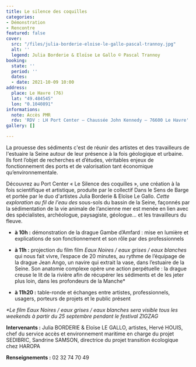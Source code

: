 ```yaml
---
title: Le silence des coquilles
categories:
- Démonstration
- Rencontre
featured: false
cover:
  src: "/files/julia-borderie-eloise-le-gallo-pascal-trannoy.jpg"
  alt: ''
  legend: Julia Borderie & Eloïse Le Gallo © Pascal Trannoy
booking:
  state: ''
  period: ''
  dates:
  - date: 2021-10-09 10:00
address:
  place: Le Havre (76)
  lat: "49.484545"
  lon: "0.1040891"
informations:
  note: Accès PMR
  rdv: 'RDV : LH Port Center – Chaussée John Kennedy – 76600 Le Havre'
gallery: []

---
```

La prouesse des sédiments c'est de réunir des artistes et des travailleurs de l'estuaire la Seine autour de leur présence à la fois géologique et urbaine. Ils font l’objet de recherches et d’études, véritables enjeux de fonctionnement des ports et de valorisation tant économique qu’environnementale.

Découvrez au Port Center « Le Silence des coquilles », une création à la fois scientifique et artistique, produite par le collectif Dans le Sens de Barge et portée par le duo d'artistes Julia Borderie & Eloïse Le Gallo. _Cette exploration au fil de l'eau des_ sous-sols du bassin de la Seine, façonnés par la sédimentation de la vie animale de l’ancienne mer est menée en lien avec des spécialistes, archéologue, paysagiste, géologue... et les travailleurs du fleuve.

* **à 10h :** démonstration de la drague Gambe d’Amfard : mise en lumière et explications de son fonctionnement et son rôle par des professionnels


* **à 11h :** projection du film film _Eaux Noires / eaux grises / eaux blanches_ qui nous fait vivre, l’espace de 20 minutes, au rythme de l’équipage de la drague Jean Ango, un navire qui extrait la vase, dans l’estuaire de la Seine. Son anatomie complexe opère une action perpétuelle : la drague creuse le lit de la rivière afin de récupérer les sédiments et de les jeter plus loin, dans les profondeurs de la Manche*


* **à 11h20 :** table-ronde et échanges entre artistes, professionnels, usagers, porteurs de projets et le public présent

_*Le film Eaux Noires / eaux grises / eaux blanches sera visible tous les weekends à partir du 25 septembre pendant le festival ZIGZAG_

**Intervenants :** Julia BORDERIE & Eloïse LE GALLO, artistes, Hervé HOUIS, chef du service accès et environnement maritime en charge du projet SEDIBRIC, Sandrine SAMSON, directrice du projet transition écologique chez HAROPA

**Renseignements :** 02 32 74 70 49